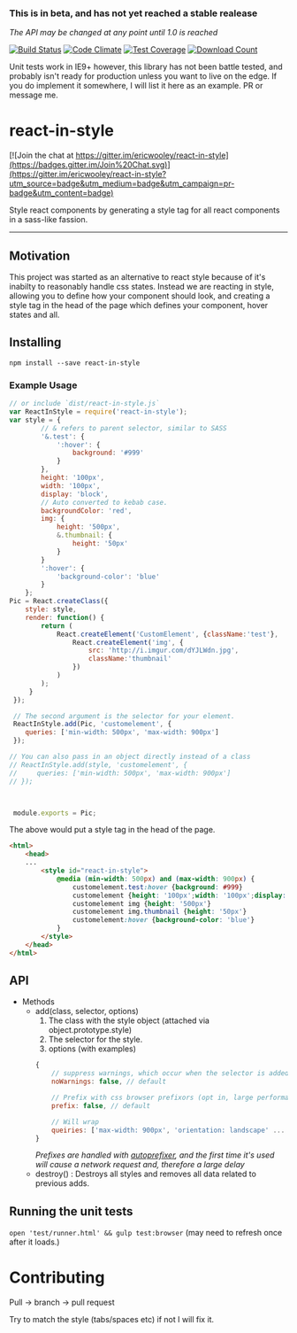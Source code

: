 ### This is in beta, and has not yet reached a stable realease
*The API may be changed at any point until 1.0 is reached*

[![Build Status](https://travis-ci.org/ericwooley/react-in-style.svg)](https://travis-ci.org/ericwooley/react-in-style)
[![Code Climate](https://codeclimate.com/github/ericwooley/react-in-style/badges/gpa.svg)](https://codeclimate.com/github/ericwooley/react-in-style)
[![Test Coverage](https://codeclimate.com/github/ericwooley/react-in-style/badges/coverage.svg)](https://codeclimate.com/github/ericwooley/react-in-style)
[![Download Count](https://img.shields.io/npm/dm/react-in-style.svg?style=flat)](https://www.npmjs.com/package/react-in-style)

Unit tests work in IE9+ however, this library has not been battle tested, and probably isn't ready for production unless you want to live on the edge. If you do implement it somewhere, I will list it here as an example. PR or message me.

# react-in-style

[![Join the chat at https://gitter.im/ericwooley/react-in-style](https://badges.gitter.im/Join%20Chat.svg)](https://gitter.im/ericwooley/react-in-style?utm_source=badge&utm_medium=badge&utm_campaign=pr-badge&utm_content=badge)

Style react components by generating a style tag for all react components in a sass-like fassion.

--------------------------------------------------------------------------------------------------
## Motivation

This project was started as an alternative to react style because of it's inabilty to reasonably handle 
css states. Instead we are reacting in style, allowing you to define how your component should look, and creating a style tag in the head of the page which defines your component, hover states and all.

## Installing

`npm install --save react-in-style`


### Example Usage

```javascript
// or include `dist/react-in-style.js`
var ReactInStyle = require('react-in-style');
var style = {
        // & refers to parent selector, similar to SASS
        '&.test': {
            ':hover': {
                background: '#999'
            }
        },
        height: '100px',
        width: '100px',
        display: 'block',
        // Auto converted to kebab case.
        backgroundColor: 'red',
        img: {
            height: '500px',
            &.thumbnail: {
                height: '50px'
            }
        }
        ':hover': {
            'background-color': 'blue'
        }
    };
Pic = React.createClass({
    style: style,
    render: function() {
        return (
            React.createElement('CustomElement', {className:'test'},
                React.createElement('img', {
                    src: 'http://i.imgur.com/dYJLWdn.jpg',
                    className:'thumbnail'
                })
            )
        );
     }
 });

 // The second argument is the selector for your element.
 ReactInStyle.add(Pic, 'customelement', {
    queries: ['min-width: 500px', 'max-width: 900px']
 });

// You can also pass in an object directly instead of a class
// ReactInStyle.add(style, 'customelement', {
//     queries: ['min-width: 500px', 'max-width: 900px']
// });



 module.exports = Pic;
 ```
 
 The above would put a style tag in the head of the page. 

```html
<html>
    <head>
    ...
        <style id="react-in-style">
            @media (min-width: 500px) and (max-width: 900px) {
                customelement.test:hover {background: #999}
                customelement {height: '100px';width: '100px';display: 'block';background-color: 'red'}
                customelement img {height: '500px'}
                customelement img.thumbnail {height: '50px'} 
                customelement:hover {background-color: 'blue'}
            }
        </style>    
    </head>
</html>
```

## API

* Methods
    - add(class, selector, options)
        1. The class with the style object (attached via object.prototype.style)
        2. The selector for the style.
        3. options (with examples)
        ```javascript
        {
            // suppress warnings, which occur when the selector is added twice.
            noWarnings: false, // default

            // Prefix with css browser prefixors (opt in, large performance hit, *see note below)
            prefix: false, // default 

            // Will wrap 
            queiries: ['max-width: 900px', 'orientation: landscape' ... ] // example
        }
        
        ```
        *Prefixes are handled with [autoprefixer](https://github.com/postcss/autoprefixer-core), and the first time it's used will cause a network request and, therefore a large delay*
    - destroy() : Destroys all styles and removes all data related to previous adds.

## Running the unit tests

`open 'test/runner.html' && gulp test:browser` (may need to refresh once after it loads.)



# Contributing

Pull -> branch -> pull request

Try to match the style (tabs/spaces etc) if not I will fix it.
